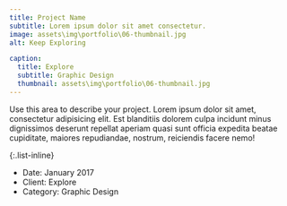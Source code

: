 ```yaml
---
title: Project Name
subtitle: Lorem ipsum dolor sit amet consectetur.
image: assets\img\portfolio\06-thumbnail.jpg
alt: Keep Exploring

caption:
  title: Explore
  subtitle: Graphic Design
  thumbnail: assets\img\portfolio\06-thumbnail.jpg
---
```


Use this area to describe your project. Lorem ipsum dolor sit amet, consectetur adipisicing elit. Est blanditiis dolorem culpa incidunt minus dignissimos deserunt repellat aperiam quasi sunt officia expedita beatae cupiditate, maiores repudiandae, nostrum, reiciendis facere nemo!

{:.list-inline}

- Date: January 2017
- Client: Explore
- Category: Graphic Design
